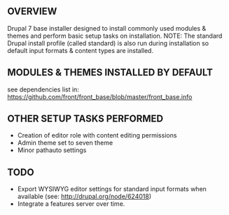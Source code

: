 
## OVERVIEW
Drupal 7 base installer designed to install commonly used modules & themes and perform basic setup tasks on installation. NOTE: The standard Drupal install profile (called standard) is also run during installation so default input formats & content types are installed.

## MODULES & THEMES INSTALLED BY DEFAULT
see dependencies list in: 
https://github.com/front/front_base/blob/master/front_base.info

## OTHER SETUP TASKS PERFORMED
- Creation of editor role with content editing permissions
- Admin theme set to seven theme
- Minor pathauto settings

## TODO
- Export WYSIWYG editor settings for standard input formats when available (see: http://drupal.org/node/624018)
- Integrate a features server over time.